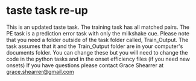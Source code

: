 # taste task re-up

This is an updated taste task. The training task has all matched pairs. The PE task is a prediction error task with only the milkshake cue. Please note that you need a folder outside of the task folder called, Train_Output. The task assumes that it and the Train_Output folder are in your computer's documents folder. You can change these but you will need to change the code in the python tasks and in the onset efficiency files (if you need new onsets)  If you have questions please contact Grace Shearrer at grace.shearrer@gmail.com

